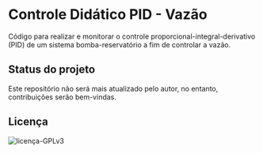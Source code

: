 # Controle Didático PID - Vazão

Código para realizar e monitorar o controle proporcional-integral-derivativo (PID) de um sistema bomba-reservatório a fim de controlar a vazão.

## Status do projeto

Este repositório não será mais atualizado pelo autor, no entanto, contribuições serão bem-vindas.

## Licença

![licença-GPLv3](https://img.shields.io/badge/licença-GPLv3-green)
